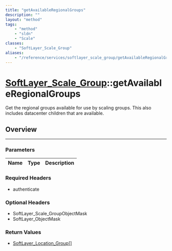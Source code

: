```yaml
---
title: "getAvailableRegionalGroups"
description: ""
layout: "method"
tags:
    - "method"
    - "sldn"
    - "Scale"
classes:
    - "SoftLayer_Scale_Group"
aliases:
    - "/reference/services/softlayer_scale_group/getAvailableRegionalGroups"
---
```

# [SoftLayer_Scale_Group](/reference/services/SoftLayer_Scale_Group)::getAvailableRegionalGroups


Get the regional groups available for use by scaling groups. This also includes datacenter children that are available. 


## Overview 


-----

### Parameters 
|Name | Type | Description |
| --- | --- | --- |


### Required Headers
* authenticate


### Optional Headers
* SoftLayer_Scale_GroupObjectMask
* SoftLayer_ObjectMask

### Return Values
* <a href='/reference/datatypes/SoftLayer_Location_Group'>SoftLayer_Location_Group[] </a>




